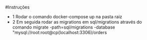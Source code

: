 #Instruções

* 1 Rodar o comando docker-compose up na pasta raiz 
* 2 Em seguida rodar as migrations em sql/migrations através do comando 
    migrate -path=sql/migrations -database "mysql://root:root@cp(localhost:3306)/orders

